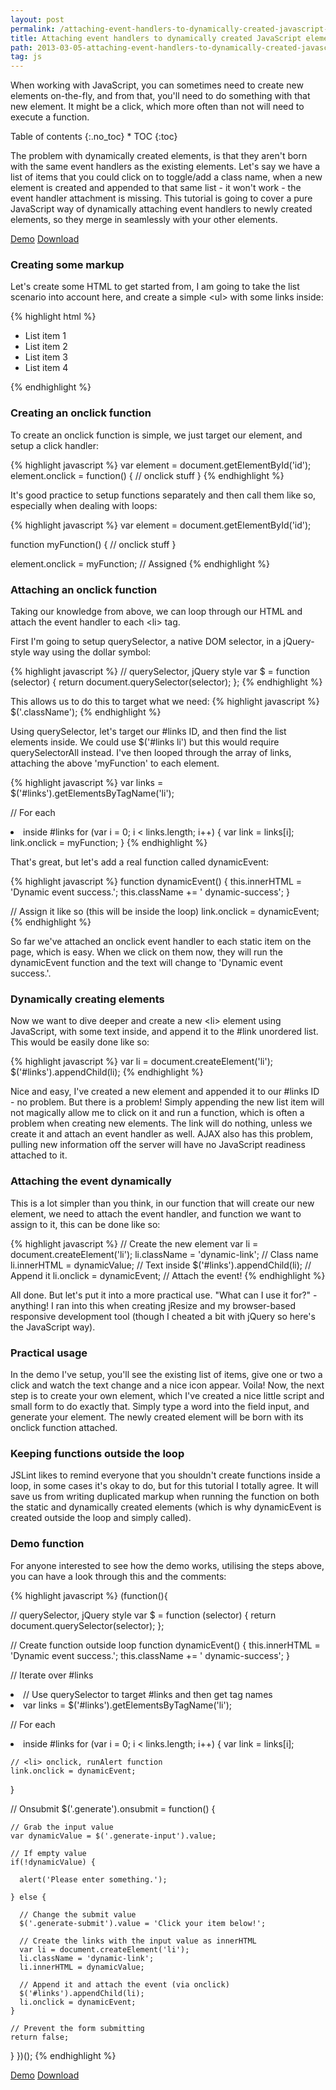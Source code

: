 ```yaml
---
layout: post
permalink: /attaching-event-handlers-to-dynamically-created-javascript-elements/
title: Attaching event handlers to dynamically created JavaScript elements
path: 2013-03-05-attaching-event-handlers-to-dynamically-created-javascript-elements.md
tag: js
---
```


When working with JavaScript, you can sometimes need to create new elements on-the-fly, and from that, you'll need to do something with that new element. It might be a click, which more often than not will need to execute a function.

<div class="toc" markdown="1">
<span class="gamma">Table of contents</span>
{:.no_toc}
* TOC
{:toc}
</div>

The problem with dynamically created elements, is that they aren't born with the same event handlers as the existing elements. Let's say we have a list of items that you could click on to toggle/add a class name, when a new element is created and appended to that same list - it won't work - the event handler attachment is missing. This tutorial is going to cover a pure JavaScript way of dynamically attaching event handlers to newly created elements, so they merge in seamlessly with your other elements.

<div class="download-box">
  <a href="//toddmotto.com/labs/js-event-handlers" onclick="_gaq.push(['_trackEvent', 'Click', 'Demo JS Event Handlers, 'JS Event Handlers Demo']);">Demo</a>
  <a href="//toddmotto.com/labs/js-event-handlers/js-event-handlers.zip" onclick="_gaq.push(['_trackEvent', 'Click', 'Download JS Event Handlers, 'JS Event Handlers Download']);">Download</a>
</div>

### Creating some markup
Let's create some HTML to get started from, I am going to take the list scenario into account here, and create a simple &lt;ul&gt; with some links inside:

{% highlight html %}
<ul id="links">
    <li class="dynamic-link">List item 1</li>
    <li class="dynamic-link">List item 2</li>
    <li class="dynamic-link">List item 3</li>
    <li class="dynamic-link">List item 4</li>
</ul>
{% endhighlight %}

### Creating an onclick function
To create an onclick function is simple, we just target our element, and setup a click handler:

{% highlight javascript %}
var element = document.getElementById('id');
element.onclick = function() {
  // onclick stuff
}
{% endhighlight %}

It's good practice to setup functions separately and then call them like so, especially when dealing with loops:

{% highlight javascript %}
var element = document.getElementById('id');

function myFunction() {
  // onclick stuff
}

element.onclick = myFunction; // Assigned
{% endhighlight %}

### Attaching an onclick function

Taking our knowledge from above, we can loop through our HTML and attach the event handler to each &lt;li&gt; tag. 

First I'm going to setup querySelector, a native DOM selector, in a jQuery-style way using the dollar symbol:

{% highlight javascript %}
// querySelector, jQuery style
var $ = function (selector) {
  return document.querySelector(selector);
};
{% endhighlight %}

This allows us to do this to target what we need:
{% highlight javascript %}
$('.className');
{% endhighlight %}

Using querySelector, let's target our #links ID, and then find the list elements inside. We could use $('#links li') but this would require querySelectorAll instead. I've then looped through the array of links, attaching the above 'myFunction' to each element.

{% highlight javascript %}
var links = $('#links').getElementsByTagName('li');
      
// For each <li> inside #links
for (var i = 0; i < links.length; i++) {
  var link = links[i];
  link.onclick = myFunction;
}
{% endhighlight %}

That's great, but let's add a real function called dynamicEvent:

{% highlight javascript %}
function dynamicEvent() {
  this.innerHTML = 'Dynamic event success.';
  this.className += ' dynamic-success';
}

// Assign it like so (this will be inside the loop)
link.onclick = dynamicEvent;
{% endhighlight %}

So far we've attached an onclick event handler to each static item on the page, which is easy. When we click on them now, they will run the dynamicEvent function and the text will change to 'Dynamic event success.'.

### Dynamically creating elements
Now we want to dive deeper and create a new &lt;li&gt; element using JavaScript, with some text inside, and append it to the #link unordered list. This would be easily done like so:

{% highlight javascript %}
var li = document.createElement('li');
$('#links').appendChild(li);
{% endhighlight %}

Nice and easy, I've created a new element and appended it to our #links ID - no problem. But there is a problem! Simply appending the new list item will not magically allow me to click on it and run a function, which is often a problem when creating new elements. The link will do nothing, unless we create it and attach an event handler as well. AJAX also has this problem, pulling new information off the server will have no JavaScript readiness attached to it.

### Attaching the event dynamically
This is a lot simpler than you think, in our function that will create our new element, we need to attach the event handler, and function we want to assign to it, this can be done like so:

{% highlight javascript %}
// Create the new element
var li = document.createElement('li');
li.className = 'dynamic-link'; // Class name
li.innerHTML = dynamicValue; // Text inside
$('#links').appendChild(li); // Append it
li.onclick = dynamicEvent; // Attach the event!
{% endhighlight %}

All done. But let's put it into a more practical use. "What can I use it for?" - anything! I ran into this when creating jResize and my browser-based responsive development tool (though I cheated a bit with jQuery so here's the JavaScript way).

### Practical usage
In the demo I've setup, you'll see the existing list of items, give one or two a click and watch the text change and a nice icon appear. Voila! Now, the next step is to create your own element, which I've created a nice little script and small form to do exactly that. Simply type a word into the field input, and generate your element. The newly created element will be born with its onclick function attached.

### Keeping functions outside the loop
JSLint likes to remind everyone that you shouldn't create functions inside a loop, in some cases it's okay to do, but for this tutorial I totally agree. It will save us from writing duplicated markup when running the function on both the static and dynamically created elements (which is why dynamicEvent is created outside the loop and simply called).

### Demo function
For anyone interested to see how the demo works, utilising the steps above, you can have a look through this and the comments:

{% highlight javascript %}
(function(){
    
  // querySelector, jQuery style
  var $ = function (selector) {
    return document.querySelector(selector);
  };
  
  // Create function outside loop
  function dynamicEvent() {
    this.innerHTML = 'Dynamic event success.';
    this.className += ' dynamic-success';
  }
  
  // Iterate over #links <li>
  // Use querySelector to target #links and then get tag names <li>
  var links = $('#links').getElementsByTagName('li');
  
  // For each <li> inside #links
  for (var i = 0; i < links.length; i++) {
    var link = links[i];
    
    // <li> onclick, runAlert function
    link.onclick = dynamicEvent;
  }
  
  // Onsubmit
  $('.generate').onsubmit = function() {
  
    // Grab the input value
    var dynamicValue = $('.generate-input').value;
    
    // If empty value
    if(!dynamicValue) {
    
      alert('Please enter something.');
      
    } else {
    
      // Change the submit value
      $('.generate-submit').value = 'Click your item below!';
      
      // Create the links with the input value as innerHTML
      var li = document.createElement('li');
      li.className = 'dynamic-link';
      li.innerHTML = dynamicValue;
      
      // Append it and attach the event (via onclick)
      $('#links').appendChild(li);
      li.onclick = dynamicEvent;
    }
    
    // Prevent the form submitting
    return false;
  }
})();
{% endhighlight %}

<div class="download-box">
  <a href="//toddmotto.com/labs/js-event-handlers" onclick="_gaq.push(['_trackEvent', 'Click', 'Demo JS Event Handlers, 'JS Event Handlers Demo']);">Demo</a>
  <a href="//toddmotto.com/labs/js-event-handlers/js-event-handlers.zip" onclick="_gaq.push(['_trackEvent', 'Click', 'Download JS Event Handlers, 'JS Event Handlers Download']);">Download</a>
</div>
